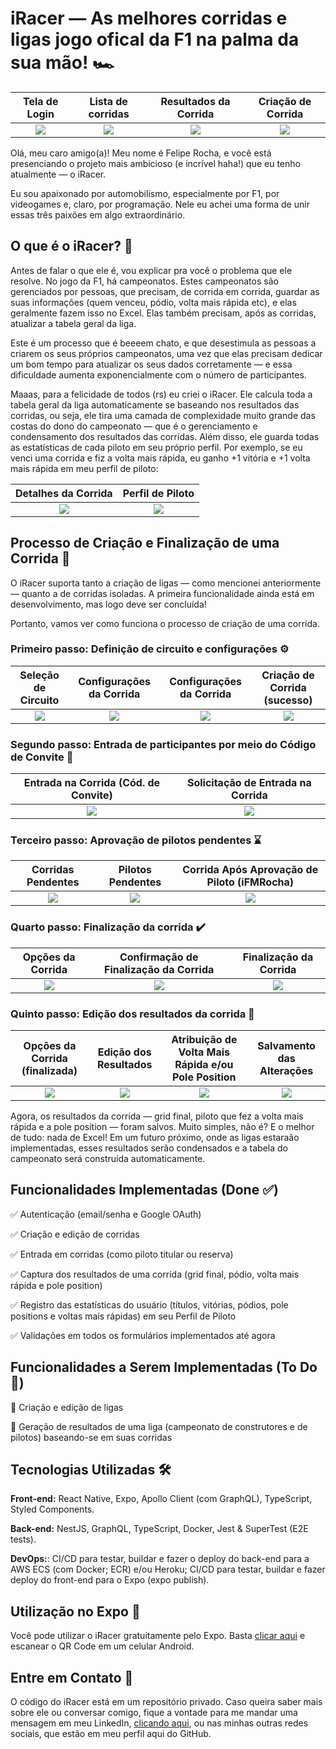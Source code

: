 # iRacer — As melhores corridas e ligas jogo ofical da F1 na palma da sua mão! 🏎️

|    Tela de Login     |     Lista de corridas      |      Resultados da Corrida       |      Criação de Corrida      |
| :------------------: | :------------------------: | :------------------------------: | :--------------------------: |
| ![](./img/login.png) | ![](./img/racing-list.png) | ![](./img/edit-race-results.png) | ![](./img/race-creation.png) |

Olá, meu caro amigo(a)! Meu nome é Felipe Rocha, e você está presenciando o projeto mais ambicioso (e incrível haha!) que eu tenho atualmente — o iRacer.

Eu sou apaixonado por automobilismo, especialmente por F1, por videogames e, claro, por programação. Nele eu achei uma forma de unir essas três paixões em algo extraordinário.

## O que é o iRacer? 🤔

Antes de falar o que ele é, vou explicar pra você o problema que ele resolve. No jogo da F1, há campeonatos. Estes campeonatos são gerenciados por pessoas, que precisam, de corrida em corrida, guardar as suas informações (quem venceu, pódio, volta mais rápida etc), e elas geralmente fazem isso no Excel. Elas também precisam, após as corridas, atualizar a tabela geral da liga.

Este é um processo que é beeeem chato, e que desestimula as pessoas a criarem os seus próprios campeonatos, uma vez que elas precisam dedicar um bom tempo para atualizar os seus dados corretamente — e essa dificuldade aumenta exponencialmente com o número de participantes.

Maaas, para a felicidade de todos (rs) eu criei o iRacer. Ele calcula toda a tabela geral da liga automaticamente se baseando nos resultados das corridas, ou seja, ele tira uma camada de complexidade muito grande das costas do dono do campeonato — que é o gerenciamento e condensamento dos resultados das corridas. Além disso, ele guarda todas as estatísticas de cada piloto em seu próprio perfil. Por exemplo, se eu venci uma corrida e fiz a volta mais rápida, eu ganho +1 vitória e +1 volta mais rápida em meu perfil de piloto:

|     Detalhes da Corrida     |       Perfil de Piloto        |
| :-------------------------: | :---------------------------: |
| ![](./img/race-details.png) | ![](./img/driver-profile.png) |

## Processo de Criação e Finalização de uma Corrida 🏁

O iRacer suporta tanto a criação de ligas — como mencionei anteriormente — quanto a de corridas isoladas. A primeira funcionalidade ainda está em desenvolvimento, mas logo deve ser concluída!

Portanto, vamos ver como funciona o processo de criação de uma corrida.

### Primeiro passo: Definição de circuito e configurações ⚙️

|      Seleção de Circuito       |    Configurações da Corrida    |    Configurações da Corrida    |     Criação de Corrida (sucesso)     |
| :----------------------------: | :----------------------------: | :----------------------------: | :----------------------------------: |
| ![](./img/track-selection.png) | ![](./img/race-settings-1.png) | ![](./img/race-settings-2.png) | ![](./img/race-creation-success.png) |

### Segundo passo: Entrada de participantes por meio do Código de Convite 🔑

| Entrada na Corrida (Cód. de Convite) | Solicitação de Entrada na Corrida |
| :----------------------------------: | :-------------------------------: |
|      ![](./img/race-entry.png)       |    ![](./img/pendent-race.png)    |

### Terceiro passo: Aprovação de pilotos pendentes ⌛

|      Corridas Pendentes      |       Pilotos Pendentes        | Corrida Após Aprovação de Piloto (iFMRocha) |
| :--------------------------: | :----------------------------: | :-----------------------------------------: |
| ![](./img/pendent-races.png) | ![](./img/pendent-drivers.png) |  ![](./img/race-after-driver-approval.png)  |

### Quarto passo: Finalização da corrida ✔️

|          Opções da Corrida          | Confirmação de Finalização da Corrida |       Finalização da Corrida       |
| :---------------------------------: | :-----------------------------------: | :--------------------------------: |
| ![](./img/race-details-options.png) |  ![](./img/finish-race-confirm.png)   | ![](./img/finish-race-success.png) |

### Quinto passo: Edição dos resultados da corrida 📝

|    Opções da Corrida (finalizada)    |       Edição dos Resultados        | Atribuição de Volta Mais Rápida e/ou Pole Position |        Salvamento das Alterações         |
| :----------------------------------: | :--------------------------------: | :------------------------------------------------: | :--------------------------------------: |
| ![](./img/finished-race-options.png) | ![](./img/edit-race-results-2.png) |        ![](./img/pole-and-fastest-lap.png)         | ![](./img/race-results-after-saving.png) |

Agora, os resultados da corrida — grid final, piloto que fez a volta mais rápida e a pole position — foram salvos. Muito simples, não é? E o melhor de tudo: nada de Excel!
Em um futuro próximo, onde as ligas estaraão implementadas, esses resultados serão condensados e a tabela do campeonato será construída automaticamente.

## Funcionalidades Implementadas (Done ✅)

✅ Autenticação (email/senha e Google OAuth)

✅ Criação e edição de corridas

✅ Entrada em corridas (como piloto titular ou reserva)

✅ Captura dos resultados de uma corrida (grid final, pódio, volta mais rápida e pole position)

✅ Registro das estatísticas do usuário (títulos, vitórias, pódios, pole positions e voltas mais rápidas) em seu Perfil de Piloto

✅ Validações em todos os formulários implementados até agora

## Funcionalidades a Serem Implementadas (To Do 🚀)

🚀 Criação e edição de ligas

🚀 Geração de resultados de uma liga (campeonato de construtores e de pilotos) baseando-se em suas corridas

## Tecnologias Utilizadas 🛠

**Front-end:** React Native, Expo, Apollo Client (com GraphQL), TypeScript, Styled Components.

**Back-end:** NestJS, GraphQL, TypeScript, Docker, Jest & SuperTest (E2E tests).

**DevOps:**: CI/CD para testar, buildar e fazer o deploy do back-end para a AWS ECS (com Docker; ECR) e/ou Heroku; CI/CD para testar, buildar e fazer deploy do front-end para o Expo (expo publish).

## Utilização no Expo 📱

Você pode utilizar o iRacer gratuitamente pelo Expo. Basta [clicar aqui](https://expo.io/@iracer/projects/iRacer) e escanear o QR Code em um celular Android.

## Entre em Contato 👋

O código do iRacer está em um repositório privado. Caso queira saber mais sobre ele ou conversar comigo, fique a vontade para me mandar uma mensagem em meu LinkedIn, [clicando aqui](https://www.linkedin.com/in/felipe-rocha-034871172/), ou nas minhas outras redes sociais, que estão em meu perfil aqui do GitHub.
